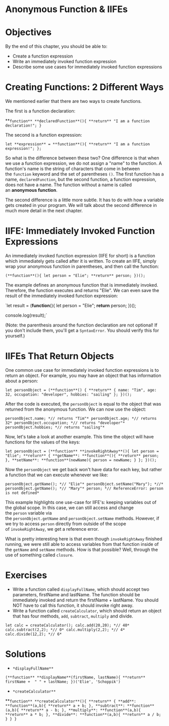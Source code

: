 # Anonymous Function & IIFEs

# **Objectives**

By the end of this chapter, you should be able to:

- Create a function expression
- Write an immediately invoked function expression
- Describe some use cases for immediately invoked function expressions

# **Creating Functions: 2 Different Ways**

We mentioned earlier that there are two ways to create functions.

The first is a function declaration:

**`function** **declaredFunction**(){
    **return** "I am a function declaration!";
}`

The second is a function expression:

`let **expression** = **function**(){
    **return** "I am a function expression!";
};`

So what is the difference between these two? One difference is that when we use a function expression, we do not assign a "name" to the function. A function's name is the string of characters that come in between the `function` keyword and the set of parentheses `()`. The first function has a name, `declaredFunction`, but the second function, a function expression, does not have a name. The function without a name is called an **anonymous function**.

The second difference is a little more subtle. It has to do with how a variable gets created in your program. We will talk about the second difference in much more detail in the next chapter.

# **IIFE: Immediately Invoked Function Expressions**

An immediately invoked function expression (IIFE for short) is a function which immediately gets called after it is written. To create an IIFE, simply wrap your anonymous function in parentheses, and then call the function:

`(**function**(){
    let person = "Elie";
    **return** person;
})();`

The example defines an anonymous function that is immediately invoked. Therefore, the function executes and returns "Elie". We can even save the result of the immediately invoked function expression:

`let result = (**function**(){
    let person = "Elie";
    **return** person;
})();

console.log(result);`

(Note: the parenthesis around the function declaration are not optional! If you don't include them, you'll get a `SyntaxError`. You should verify this for yourself.)

# **IIFEs That Return Objects**

One common use case for immediately invoked function expressions is to return an object. For example, you may have an object that has information about a person:

`let personObject = (**function**() {
    **return** {
        name: "Tim",
        age: 32,
        occupation: "developer",
        hobbies: "sailing"
    };
})();`

After the code is executed, the `personObject` is equal to the object that was returned from the anonymous function. We can now use the object:

`personObject.name; *// returns "Tim"*
personObject.age; *// returns 32*
personObject.occupation; *// returns "developer"*
personObject.hobbies; *// returns "sailing"*`

Now, let's take a look at another example. This time the object will have functions for the values of the keys:

`let personObject = (**function** **invokeRightAway**(){
    let person = "Elie";
    **return** {
        **getName**: **function**(){
            **return** person;
        },
        **setName**: **function**(newName){
            person = newName;
        }
    };
})();`

Now the `personObject` we get back won't have data for each key, but rather a function that we can execute whenever we like:

`personObject.getName(); *// "Elie"*
personObject.setName("Mary"); *//*
personObject.getName(); *// "Mary"*
person; *// ReferenceError: person is not defined*`

This example highlights one use-case for IIFE's: keeping variables out of the global scope. In this case, we can still access and change the `person` variable via the `personObject.getName` and `personObject.setName` methods. However, if we try to access `person` directly from outside of the scope of `invokeRightAway`, we get a reference error.

What is pretty interesting here is that even though `invokeRightAway` finished running, we were still able to access variables from that function inside of the `getName` and `setName` methods. How is that possible? Well, through the use of something called `closure`.

# **Exercises**

- Write a function called `displayFullName`, which should accept two parameters, firstName and lastName. The function should be immediately invoked and return the firstName + lastName. You should NOT have to call this function, it should invoke right away.
- Write a function called `createCalculator`, which should return an object that has four methods, `add`, `subtract`, `multiply` and divide.

`let calc = createCalculator();
calc.add(20,20); *// 40*
calc.subtract(2,2); *// 0*
calc.multiply(2,2); *// 4*
calc.divide(12,2); *// 6*`

# **Solutions**

- `*displayFullName**`

`(**function** **displayName**(firstName, lastName){
    **return** firstName +  " " + lastName;
})('Elie', 'Schoppik')`

- `*createCalculator**`

**`function** **createCalculator**(){
    **return** {
        **add**: **function**(a,b){
            **return** a + b;
        },
        **subtract**: **function**(a,b){
            **return** a - b;
        },
        **multiply**: **function**(a,b){
            **return** a * b;
        },
        **divide**: **function**(a,b){
            **return** a / b;
        }
    }
}`